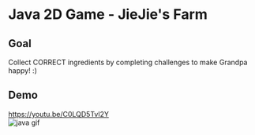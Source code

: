 Java 2D Game - JieJie's Farm
====

Goal
----
Collect CORRECT ingredients by completing challenges to make Grandpa happy! :)

Demo
----
https://youtu.be/C0LQD5Tvl2Y  
![java gif](https://github.com/user-attachments/assets/6367ac0e-461a-4077-a90a-7dfd78939dd4)  
